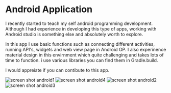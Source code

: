 # Android Application 

I recently started to teach my self android programming development. Although I had experience in developing this type of apps, working with Android studio is something else and absolutely worth to explore. 

In this app I use basic functions such as connecting different activities, running API's, widgets and web view page in Android OP. I also experinence material design in this envirnment which quite challenging and takes lots of time to function. i use various libraries you can find them in Gradle.build.

I would appreiate if you can contibute to this app.

![screen shot android1](https://user-images.githubusercontent.com/30505428/42936278-97bd2cac-8b43-11e8-8859-bcf05234b76f.jpg)
![screen shot android4](https://user-images.githubusercontent.com/30505428/42936279-97dedd5c-8b43-11e8-8553-f71085d35c37.jpg)
![screen shot android2](https://user-images.githubusercontent.com/30505428/42936280-9802ce42-8b43-11e8-945a-ca42da9547d1.jpg)
![screen shot android3](https://user-images.githubusercontent.com/30505428/42936281-98211e88-8b43-11e8-9236-2b5c31103c66.jpg)

